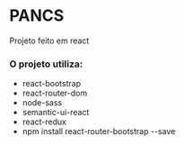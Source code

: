 # PANCS
Projeto feito em react


### O projeto utiliza:
- react-bootstrap
- react-router-dom
- node-sass
- semantic-ui-react
- react-redux
- npm install react-router-bootstrap --save
